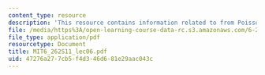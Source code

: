```yaml
---
content_type: resource
description: 'This resource contains information related to from Poisson to Markov. '
file: /media/https%3A/open-learning-course-data-rc.s3.amazonaws.com/6-262-discrete-stochastic-processes-spring-2011/47276a277cb5f4d346d681e29aac043c_MIT6_262S11_lec06.pdf
file_type: application/pdf
resourcetype: Document
title: MIT6_262S11_lec06.pdf
uid: 47276a27-7cb5-f4d3-46d6-81e29aac043c
---
```

